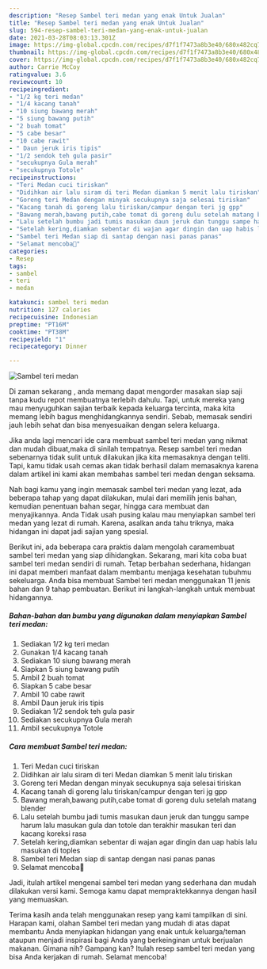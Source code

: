 ```yaml
---
description: "Resep Sambel teri medan yang enak Untuk Jualan"
title: "Resep Sambel teri medan yang enak Untuk Jualan"
slug: 594-resep-sambel-teri-medan-yang-enak-untuk-jualan
date: 2021-03-28T08:03:13.301Z
image: https://img-global.cpcdn.com/recipes/d7f1f7473a8b3e40/680x482cq70/sambel-teri-medan-foto-resep-utama.jpg
thumbnail: https://img-global.cpcdn.com/recipes/d7f1f7473a8b3e40/680x482cq70/sambel-teri-medan-foto-resep-utama.jpg
cover: https://img-global.cpcdn.com/recipes/d7f1f7473a8b3e40/680x482cq70/sambel-teri-medan-foto-resep-utama.jpg
author: Carrie McCoy
ratingvalue: 3.6
reviewcount: 10
recipeingredient:
- "1/2 kg teri medan"
- "1/4 kacang tanah"
- "10 siung bawang merah"
- "5 siung bawang putih"
- "2 buah tomat"
- "5 cabe besar"
- "10 cabe rawit"
- " Daun jeruk iris tipis"
- "1/2 sendok teh gula pasir"
- "secukupnya Gula merah"
- "secukupnya Totole"
recipeinstructions:
- "Teri Medan cuci tiriskan"
- "Didihkan air lalu siram di teri Medan diamkan 5 menit lalu tiriskan"
- "Goreng teri Medan dengan minyak secukupnya saja selesai tiriskan"
- "Kacang tanah di goreng lalu tiriskan/campur dengan teri jg gpp"
- "Bawang merah,bawang putih,cabe tomat di goreng dulu setelah matang blender"
- "Lalu setelah bumbu jadi tumis masukan daun jeruk dan tunggu sampe harum lalu masukan gula dan totole dan terakhir masukan teri dan kacang koreksi rasa"
- "Setelah kering,diamkan sebentar di wajan agar dingin dan uap habis lalu masukan di toples"
- "Sambel teri Medan siap di santap dengan nasi panas panas"
- "Selamat mencoba🙏"
categories:
- Resep
tags:
- sambel
- teri
- medan

katakunci: sambel teri medan 
nutrition: 127 calories
recipecuisine: Indonesian
preptime: "PT16M"
cooktime: "PT38M"
recipeyield: "1"
recipecategory: Dinner

---
```



![Sambel teri medan](https://img-global.cpcdn.com/recipes/d7f1f7473a8b3e40/680x482cq70/sambel-teri-medan-foto-resep-utama.jpg)

Di zaman  sekarang , anda memang dapat mengorder masakan siap saji tanpa kudu repot membuatnya terlebih dahulu. Tapi, untuk mereka yang mau menyuguhkan sajian terbaik kepada keluarga tercinta, maka kita memang lebih bagus menghidangkannya sendiri. Sebab, memasak sendiri jauh lebih sehat dan bisa menyesuaikan dengan selera keluarga.

Jika anda lagi mencari ide cara membuat sambel teri medan yang nikmat dan mudah dibuat,maka di sinilah tempatnya. Resep sambel teri medan  sebenarnya tidak sulit untuk dilakukan jika kita memasaknya dengan teliti. Tapi, kamu tidak usah cemas akan tidak berhasil dalam memasaknya 
karena dalam artikel ini kami akan membahas sambel teri medan dengan seksama.  



Nah bagi kamu yang ingin memasak sambel teri medan yang lezat, ada beberapa tahap yang dapat dilakukan, mulai dari memilih jenis bahan, kemudian penentuan bahan segar, hingga cara membuat dan menyajikannya. Anda Tidak usah pusing kalau mau menyiapkan sambel teri medan yang lezat di rumah. Karena, asalkan anda  tahu triknya, maka hidangan ini dapat jadi sajian yang spesial.

Berikut ini, ada beberapa cara praktis  dalam mengolah caramembuat sambel teri medan yang siap dihidangkan. Sekarang, mari kita coba buat sambel teri medan sendiri di rumah. Tetap berbahan sederhana, hidangan ini dapat memberi manfaat dalam membantu menjaga kesehatan tubuhmu sekeluarga. Anda bisa membuat Sambel teri medan menggunakan 11 jenis bahan dan 9 tahap pembuatan. Berikut ini langkah-langkah untuk membuat hidangannya.

<!--inarticleads1-->

##### Bahan-bahan dan bumbu yang digunakan dalam menyiapkan Sambel teri medan:

1. Sediakan 1/2 kg teri medan
1. Gunakan 1/4 kacang tanah
1. Sediakan 10 siung bawang merah
1. Siapkan 5 siung bawang putih
1. Ambil 2 buah tomat
1. Siapkan 5 cabe besar
1. Ambil 10 cabe rawit
1. Ambil  Daun jeruk iris tipis
1. Sediakan 1/2 sendok teh gula pasir
1. Sediakan secukupnya Gula merah
1. Ambil secukupnya Totole




<!--inarticleads2-->

##### Cara membuat Sambel teri medan:

1. Teri Medan cuci tiriskan
1. Didihkan air lalu siram di teri Medan diamkan 5 menit lalu tiriskan
1. Goreng teri Medan dengan minyak secukupnya saja selesai tiriskan
1. Kacang tanah di goreng lalu tiriskan/campur dengan teri jg gpp
1. Bawang merah,bawang putih,cabe tomat di goreng dulu setelah matang blender
1. Lalu setelah bumbu jadi tumis masukan daun jeruk dan tunggu sampe harum lalu masukan gula dan totole dan terakhir masukan teri dan kacang koreksi rasa
1. Setelah kering,diamkan sebentar di wajan agar dingin dan uap habis lalu masukan di toples
1. Sambel teri Medan siap di santap dengan nasi panas panas
1. Selamat mencoba🙏




Jadi, itulah artikel mengenai  sambel teri medan  yang sederhana dan mudah dilakukan versi kami. Semoga kamu dapat mempraktekkannya dengan hasil yang memuaskan. 

Terima kasih anda telah menggunakan resep yang kami tampilkan di sini. Harapan kami, olahan  Sambel teri medan yang mudah di atas dapat membantu Anda menyiapkan hidangan yang enak untuk keluarga/teman ataupun menjadi inspirasi bagi Anda yang berkeinginan untuk berjualan makanan. Gimana nih? Gampang kan? Itulah resep sambel teri medan yang bisa Anda kerjakan di rumah. Selamat mencoba!

